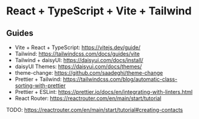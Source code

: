 # React + TypeScript + Vite + Tailwind

## Guides

- Vite + React + TypeScript: <https://vitejs.dev/guide/>
- Tailwind: <https://tailwindcss.com/docs/guides/vite>
- Tailwind + daisyUI: <https://daisyui.com/docs/install/>
- daisyUI Themes: <https://daisyui.com/docs/themes/>
- theme-change: <https://github.com/saadeghi/theme-change>
- Prettier + Tailwind: <https://tailwindcss.com/blog/automatic-class-sorting-with-prettier>
- Prettier + ESLint: <https://prettier.io/docs/en/integrating-with-linters.html>
- React Router: <https://reactrouter.com/en/main/start/tutorial>

TODO: <https://reactrouter.com/en/main/start/tutorial#creating-contacts>
